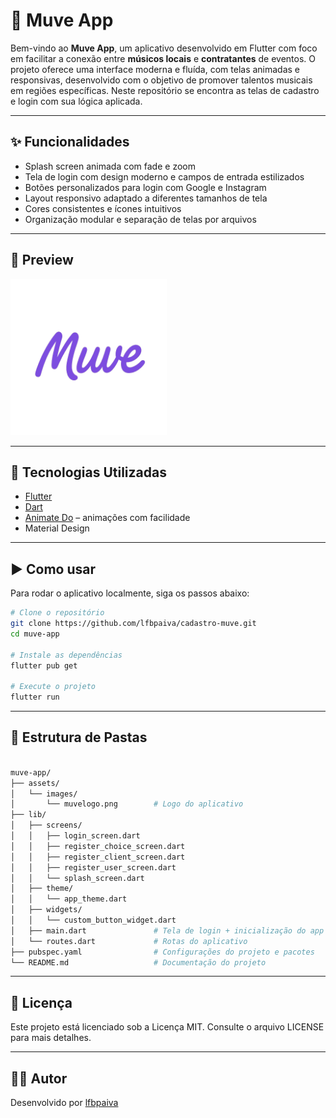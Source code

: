 # 🎵 Muve App

Bem-vindo ao **Muve App**, um aplicativo desenvolvido em Flutter com foco em facilitar a conexão entre **músicos locais** e **contratantes** de eventos. O projeto oferece uma interface moderna e fluída, com telas animadas e responsivas, desenvolvido com o objetivo de promover talentos musicais em regiões específicas.
Neste repositório se encontra as telas de cadastro e login com sua lógica aplicada.

---

## ✨ Funcionalidades

- Splash screen animada com fade e zoom
- Tela de login com design moderno e campos de entrada estilizados
- Botões personalizados para login com Google e Instagram
- Layout responsivo adaptado a diferentes tamanhos de tela
- Cores consistentes e ícones intuitivos
- Organização modular e separação de telas por arquivos

---

## 📱 Preview

<img src="assets/images/muvelogo.png" alt="Logo Muve" width="250">


---

## 🧪 Tecnologias Utilizadas

- [Flutter](https://flutter.dev/)
- [Dart](https://dart.dev/)
- [Animate Do](https://pub.dev/packages/animate_do) – animações com facilidade
- Material Design

---

## ▶️ Como usar

Para rodar o aplicativo localmente, siga os passos abaixo:

```bash
# Clone o repositório
git clone https://github.com/lfbpaiva/cadastro-muve.git
cd muve-app

# Instale as dependências
flutter pub get

# Execute o projeto
flutter run
````

---

## 📁 Estrutura de Pastas

```bash

muve-app/
├── assets/
│   └── images/
│       └── muvelogo.png        # Logo do aplicativo
├── lib/
│   ├── screens/
│   │   ├── login_screen.dart
│   │   ├── register_choice_screen.dart
│   │   ├── register_client_screen.dart
│   │   ├── register_user_screen.dart
│   │   └── splash_screen.dart
│   ├── theme/
│   │   └── app_theme.dart
│   ├── widgets/
│   │   └── custom_button_widget.dart
│   ├── main.dart               # Tela de login + inicialização do app
│   └── routes.dart             # Rotas do aplicativo
├── pubspec.yaml                # Configurações do projeto e pacotes
└── README.md                   # Documentação do projeto

```

---

## 📄 Licença

Este projeto está licenciado sob a Licença MIT. Consulte o arquivo LICENSE para mais detalhes.

---

## 👨‍💻 Autor
Desenvolvido por [lfbpaiva](https://github.com/lfbpaiva) 
